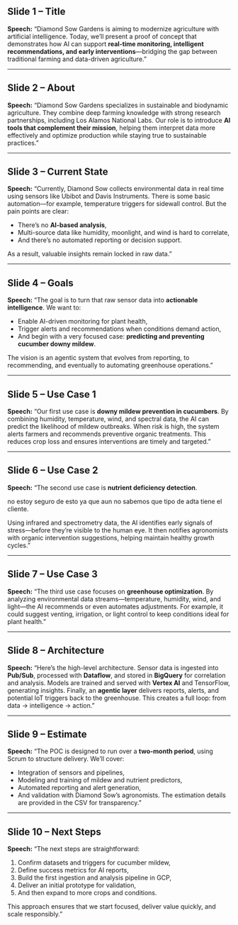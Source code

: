 ## **Slide 1 – Title**

**Speech:**
“Diamond Sow Gardens is aiming to modernize agriculture with artificial intelligence.
Today, we’ll present a proof of concept that demonstrates how AI can support **real-time monitoring, intelligent recommendations, and early interventions**—bridging the gap between traditional farming and data-driven agriculture.”

---

## **Slide 2 – About**

**Speech:**
“Diamond Sow Gardens specializes in sustainable and biodynamic agriculture.
They combine deep farming knowledge with strong research partnerships, including Los Alamos National Labs.
Our role is to introduce **AI tools that complement their mission**, helping them interpret data more effectively and optimize production while staying true to sustainable practices.”

---

## **Slide 3 – Current State**

**Speech:**
“Currently, Diamond Sow collects environmental data in real time using sensors like Ubibot and Davis Instruments.
There is some basic automation—for example, temperature triggers for sidewall control.
But the pain points are clear:

* There’s no **AI-based analysis**,
* Multi-source data like humidity, moonlight, and wind is hard to correlate,
* And there’s no automated reporting or decision support.

As a result, valuable insights remain locked in raw data.”

---

## **Slide 4 – Goals**

**Speech:**
“The goal is to turn that raw sensor data into **actionable intelligence**.
We want to:

* Enable AI-driven monitoring for plant health,
* Trigger alerts and recommendations when conditions demand action,
* And begin with a very focused case: **predicting and preventing cucumber downy mildew**.

The vision is an agentic system that evolves from reporting, to recommending, and eventually to automating greenhouse operations.”

---

## **Slide 5 – Use Case 1**

**Speech:**
“Our first use case is **downy mildew prevention in cucumbers**.
By combining humidity, temperature, wind, and spectral data, the AI can predict the likelihood of mildew outbreaks.
When risk is high, the system alerts farmers and recommends preventive organic treatments.
This reduces crop loss and ensures interventions are timely and targeted.”

---

## **Slide 6 – Use Case 2**

**Speech:**
“The second use case is **nutrient deficiency detection**.

no estoy seguro de esto ya que aun no sabemos que tipo de adta tiene el cliente. 

Using infrared and spectrometry data, the AI identifies early signals of stress—before they’re visible to the human eye.
It then notifies agronomists with organic intervention suggestions, helping maintain healthy growth cycles.”

---

## **Slide 7 – Use Case 3**

**Speech:**
“The third use case focuses on **greenhouse optimization**.
By analyzing environmental data streams—temperature, humidity, wind, and light—the AI recommends or even automates adjustments.
For example, it could suggest venting, irrigation, or light control to keep conditions ideal for plant health.”

---

## **Slide 8 – Architecture**

**Speech:**
“Here’s the high-level architecture.
Sensor data is ingested into **Pub/Sub**, processed with **Dataflow**, and stored in **BigQuery** for correlation and analysis.
Models are trained and served with **Vertex AI** and TensorFlow, generating insights.
Finally, an **agentic layer** delivers reports, alerts, and potential IoT triggers back to the greenhouse.
This creates a full loop: from data → intelligence → action.”

---

## **Slide 9 – Estimate**

**Speech:**
“The POC is designed to run over a **two-month period**, using Scrum to structure delivery.
We’ll cover:

* Integration of sensors and pipelines,
* Modeling and training of mildew and nutrient predictors,
* Automated reporting and alert generation,
* And validation with Diamond Sow’s agronomists.
  The estimation details are provided in the CSV for transparency.”

---

## **Slide 10 – Next Steps**

**Speech:**
“The next steps are straightforward:

1. Confirm datasets and triggers for cucumber mildew,
2. Define success metrics for AI reports,
3. Build the first ingestion and analysis pipeline in GCP,
4. Deliver an initial prototype for validation,
5. And then expand to more crops and conditions.

This approach ensures that we start focused, deliver value quickly, and scale responsibly.”
